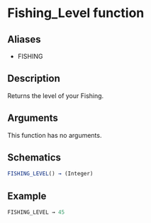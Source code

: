 # Fishing_Level function

## Aliases

- FISHING

## Description

Returns the level of your Fishing.

## Arguments

This function has no arguments.

## Schematics

```js
FISHING_LEVEL() → (Integer)
```

## Example

```js
FISHING_LEVEL → 45
```
